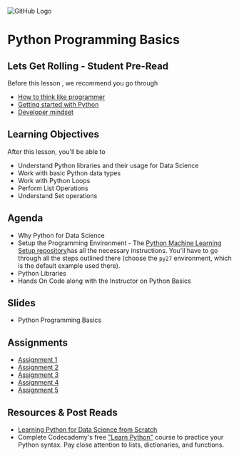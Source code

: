 ![GitHub Logo](https://s3.ap-south-1.amazonaws.com/greyatom-social/logo.png)

# Python Programming Basics

## Lets Get Rolling - Student Pre-Read
Before this lesson , we recommend you go through
* [How to think like programmer](https://www.udemy.com/how-to-think-like-a-programmer-with-python/)
* [Getting started with Python](https://www.python.org/about/gettingstarted/)
* [Developer mindset](https://www.coursera.org/learn/algorithmic-thinking-1)


## Learning Objectives 

After this lesson, you'll be able to 

* Understand Python libraries and their usage for Data Science
* Work with basic Python data types
* Work with Python Loops
* Perform List Operations
* Understand Set operations

## Agenda

* Why Python for Data Science
* Setup the Programming Environment - The [Python Machine Learning Setup repository](https://github.com/soumendra/python-machinelearning-setup)has all the necessary instructions. You'll have to go through all the steps outlined there (choose the `py27` environment, which is the default example used there).
* Python Libraries
* Hands On Code along with the Instructor on Python Basics

## Slides

* Python Programming Basics


## Assignments 
* [Assignment 1](https://github.com/commit-live-students/fsdse-python-assignment-1)
* [Assignment 2](https://github.com/commit-live-students/fsdse-python-assignment-2)
* [Assignment 3](https://github.com/commit-live-students/fsdse-python-assignment-3)
* [Assignment 4](https://github.com/commit-live-students/fsdse-python-assignment-4)
* [Assignment 5](https://github.com/commit-live-students/fsdse-python-assignment-5)


## Resources & Post Reads

* [Learning Python for Data Science from Scratch](http://choonsiong.com/public/books/Data%20Science%20from%20Scratch.pdf)
* Complete Codecademy's free ["Learn Python"](https://www.codecademy.com/learn/python) course to practice your Python syntax. Pay close attention to lists, dictionaries, and functions.

